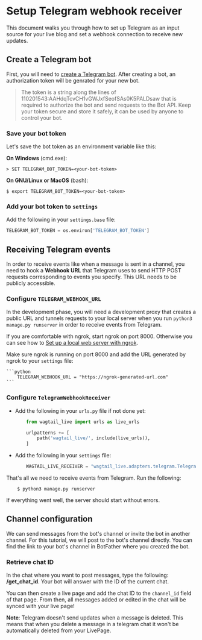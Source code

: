 # Setup Telegram webhook receiver

This document walks you through how to set up Telegram as an input source for your live blog and set a webhook connection to receive new updates.


## Create a Telegram bot

First, you will need to [create a Telegram bot](https://core.telegram.org/bots#6-botfather).
After creating a bot, an authorization token will be genrated for your new bot.
> The token is a string along the lines of 110201543:AAHdqTcvCH1vGWJxfSeofSAs0K5PALDsaw that is required to authorize the bot and send requests to the Bot API. Keep your token secure and store it safely, it can be used by anyone to control your bot.

### Save your bot token

Let's save the bot token as an environment variable like this:

**On Windows** (cmd.exe):

```doscon
> SET TELEGRAM_BOT_TOKEN=<your-bot-token>
```

**On GNU/Linux or MacOS** (bash):

```console
$ export TELEGRAM_BOT_TOKEN=<your-bot-token>
```

### Add your bot token to `settings`

Add the following in your `settings.base` file:
```python
TELEGRAM_BOT_TOKEN = os.environ['TELEGRAM_BOT_TOKEN']
```

## Receiving Telegram events

In order to receive events like when a message is sent in a channel, you need to hook a **Webhook URL** that Telegram uses to send HTTP POST requests corresponding to events you specify. This URL needs to be publicly accessible. 

### Configure `TELEGRAM_WEBHOOK_URL`

In the development phase, you will need a development proxy that creates a public URL and tunnels requests to your local server when you run `python3 manage.py runserver` in order to receive events from Telegram.

If you are comfortable with ngrok, start ngrok on port 8000. Otherwise you can see how to [Set up a local web server with ngrok](setup_ngrok.md).


Make sure ngrok is running on port 8000 and add the URL generated by ngrok to your `settings` file:

    ```python
        TELEGRAM_WEBHOOK_URL = "https://ngrok-generated-url.com"
    ```

### Configure `TelegramWebhookReceiver`

- Add the following in your `urls.py` file if not done yet:
    ```python
        from wagtail_live import urls as live_urls

        urlpatterns += [
            path('wagtail_live/', include(live_urls)),
        ]
    ```

- Add the following in your `settings` file:
    ```python
        WAGTAIL_LIVE_RECEIVER = "wagtail_live.adapters.telegram.TelegramWebhookReceiver"
    ```

That's all we need to receive events from Telegram. Run the following:
```console
    $ python3 manage.py runserver
```

If everything went well, the server should start without errors. 

## Channel configuration

We can send messages from the bot's channel or invite the bot in another channel.
For this tutorial, we will post to the bot's channel directly.
You can find the link to your bot's channel in BotFather where you created the bot.

### Retrieve chat ID

In the chat where you want to post messages, type the following: **/get_chat_id**. Your bot will answer with the ID of the current chat.

You can then create a live page and add the chat ID to the `channel_id` field of that page. From then, all messages added or edited in the chat will be synced with your live page!

**Note**: Telegram doesn't send updates when a message is deleted. This means that when you delete a message in a telegram chat it won't be automatically deleted from your LivePage.
